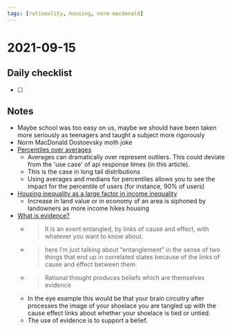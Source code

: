 ```yaml
---
tags: [rationality, housing, norm-macdonald]
---
```

# 2021-09-15

## Daily checklist

* [ ]

## Notes

* Maybe school was too easy on us, maybe we should have been taken more seriously as teenagers and taught a subject more
  rigorously
* Norm MacDonald Dostoevsky moth joke
* [Percentiles over averages](https://blog.timescale.com/blog/how-percentile-approximation-works-and-why-its-more-useful-than-averages/)
    * Averages can dramatically over represent outliers. This could deviate from the 'use case' of api response times (in
      this article).
    * This is the case in long tail distributions
    * Using averages and medians for percentiles allows you to see the impact for the percentile of users (for instance, 90%
      of users)
* [Housing inequality as a large factor in income inequality](https://www.worksinprogress.co/issue/the-housing-theory-of-everything/)
    * Increase in land value or in economy of an area is siphoned by landowners as more income hikes housing
* [What is evidence?](https://www.lesswrong.com/s/zpCiuR4T343j9WkcK/p/6s3xABaXKPdFwA3FS)
    * > It is an event entangled, by links of cause and effect, with whatever you want to know about.
    * > here I’m just talking about “entanglement” in the sense of two things that end up in correlated states because
      of the links of cause and effect between them.
    * > Rational thought produces beliefs which are themselves evidence
    * In the eye example this would be that your brain circuitry after processes the image of your shoelace you are
      tangled up with the cause effect links about whether your shoelace is tied or untied.
    * The use of evidence is to support a belief.
